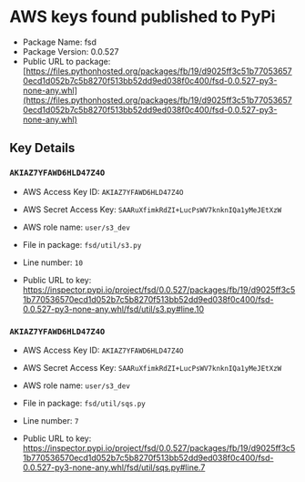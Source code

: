# AWS keys found published to PyPi

* Package Name: fsd
* Package Version: 0.0.527
* Public URL to package: [https://files.pythonhosted.org/packages/fb/19/d9025ff3c51b770536570ecd1d052b7c5b8270f513bb52dd9ed038f0c400/fsd-0.0.527-py3-none-any.whl](https://files.pythonhosted.org/packages/fb/19/d9025ff3c51b770536570ecd1d052b7c5b8270f513bb52dd9ed038f0c400/fsd-0.0.527-py3-none-any.whl)

## Key Details

### `AKIAZ7YFAWD6HLD47Z4O`

* AWS Access Key ID: `AKIAZ7YFAWD6HLD47Z4O`
* AWS Secret Access Key: `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` 
* AWS role name: `user/s3_dev`
* File in package: `fsd/util/s3.py`
* Line number: `10`

* Public URL to key: https://inspector.pypi.io/project/fsd/0.0.527/packages/fb/19/d9025ff3c51b770536570ecd1d052b7c5b8270f513bb52dd9ed038f0c400/fsd-0.0.527-py3-none-any.whl/fsd/util/s3.py#line.10



### `AKIAZ7YFAWD6HLD47Z4O`

* AWS Access Key ID: `AKIAZ7YFAWD6HLD47Z4O`
* AWS Secret Access Key: `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` 
* AWS role name: `user/s3_dev`
* File in package: `fsd/util/sqs.py`
* Line number: `7`

* Public URL to key: https://inspector.pypi.io/project/fsd/0.0.527/packages/fb/19/d9025ff3c51b770536570ecd1d052b7c5b8270f513bb52dd9ed038f0c400/fsd-0.0.527-py3-none-any.whl/fsd/util/sqs.py#line.7


